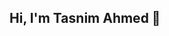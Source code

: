 ## Hi, I'm Tasnim Ahmed 👋

<!--
**TasnimAhamed/TasnimAhamed** is a ✨ _special_ ✨ repository because its `README.md` (this file) appears on your GitHub profile.

- 🔭 I’m currently working on React...
- 🌱  I’m currently learning c++ and JavaScript
- 👯 I’m looking for collaborate on problem solving in Code Forces
- 📫 How to reach me: tasnima.ahamed.20@gmail.com
